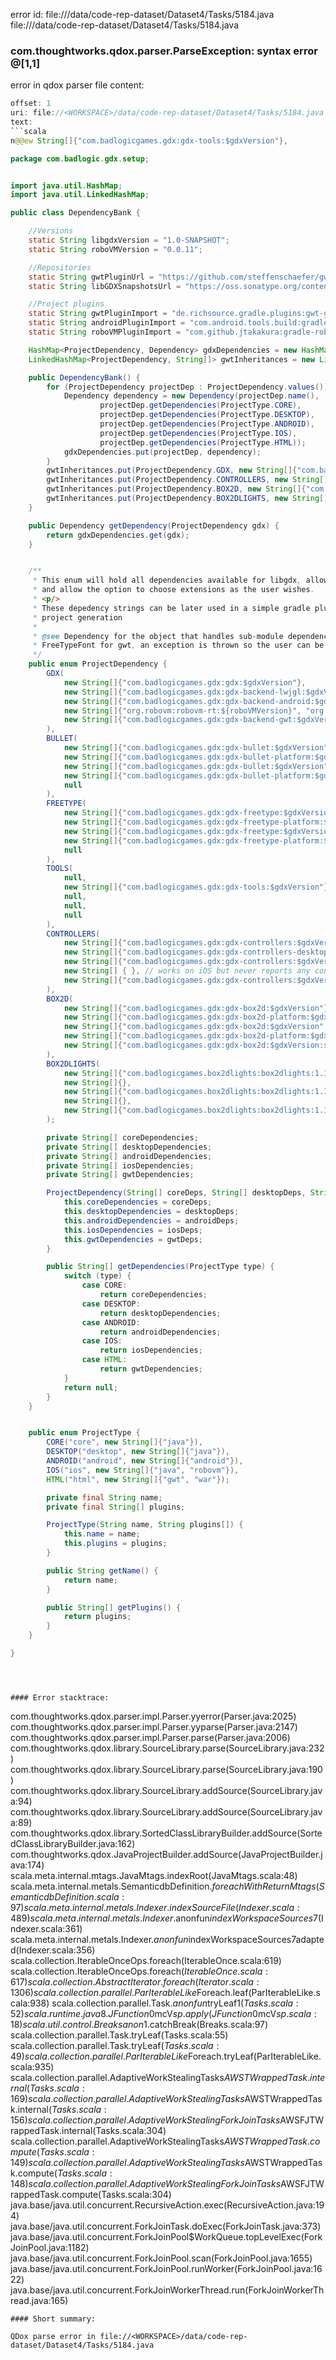 error id: file://<WORKSPACE>/data/code-rep-dataset/Dataset4/Tasks/5184.java
file://<WORKSPACE>/data/code-rep-dataset/Dataset4/Tasks/5184.java
### com.thoughtworks.qdox.parser.ParseException: syntax error @[1,1]

error in qdox parser
file content:
```java
offset: 1
uri: file://<WORKSPACE>/data/code-rep-dataset/Dataset4/Tasks/5184.java
text:
```scala
n@@ew String[]{"com.badlogicgames.gdx:gdx-tools:$gdxVersion"},

package com.badlogic.gdx.setup;


import java.util.HashMap;
import java.util.LinkedHashMap;

public class DependencyBank {

	//Versions
	static String libgdxVersion = "1.0-SNAPSHOT";
	static String roboVMVersion = "0.0.11";

	//Repositories
	static String gwtPluginUrl = "https://github.com/steffenschaefer/gwt-gradle-plugin/raw/maven-repo/";
	static String libGDXSnapshotsUrl = "https://oss.sonatype.org/content/repositories/snapshots/";

	//Project plugins
	static String gwtPluginImport = "de.richsource.gradle.plugins:gwt-gradle-plugin:0.3";
	static String androidPluginImport = "com.android.tools.build:gradle:0.9+";
	static String roboVMPluginImport = "com.github.jtakakura:gradle-robovm-plugin:0.0.7";

	HashMap<ProjectDependency, Dependency> gdxDependencies = new HashMap<ProjectDependency, Dependency>();
	LinkedHashMap<ProjectDependency, String[]> gwtInheritances = new LinkedHashMap<ProjectDependency, String[]>();

	public DependencyBank() {
		for (ProjectDependency projectDep : ProjectDependency.values()) {
			Dependency dependency = new Dependency(projectDep.name(),
					projectDep.getDependencies(ProjectType.CORE),
					projectDep.getDependencies(ProjectType.DESKTOP),
					projectDep.getDependencies(ProjectType.ANDROID),
					projectDep.getDependencies(ProjectType.IOS),
					projectDep.getDependencies(ProjectType.HTML));
			gdxDependencies.put(projectDep, dependency);
		}
		gwtInheritances.put(ProjectDependency.GDX, new String[]{"com.badlogic.gdx.backends.gdx_backends_gwt"});
		gwtInheritances.put(ProjectDependency.CONTROLLERS, new String[]{"com.badlogic.gdx.controllers.controllers-gwt"});
		gwtInheritances.put(ProjectDependency.BOX2D, new String[]{"com.badlogic.gdx.physics.box2d.box2d-gwt"});
		gwtInheritances.put(ProjectDependency.BOX2DLIGHTS, new String[]{"Box2DLights"});
	}

	public Dependency getDependency(ProjectDependency gdx) {
		return gdxDependencies.get(gdx);
	}


	/**
	 * This enum will hold all dependencies available for libgdx, allowing the setup to pick the ones needed by default,
	 * and allow the option to choose extensions as the user wishes.
	 * <p/>
	 * These depedency strings can be later used in a simple gradle plugin to manipulate the users project either after/before
	 * project generation
	 *
	 * @see Dependency for the object that handles sub-module dependencies. If no dependency is found for a sub-module, ie
	 * FreeTypeFont for gwt, an exception is thrown so the user can be notified of incompatability
	 */
	public enum ProjectDependency {
		GDX(
			new String[]{"com.badlogicgames.gdx:gdx:$gdxVersion"},
			new String[]{"com.badlogicgames.gdx:gdx-backend-lwjgl:$gdxVersion", "com.badlogicgames.gdx:gdx-platform:$gdxVersion:natives-desktop"},
			new String[]{"com.badlogicgames.gdx:gdx-backend-android:$gdxVersion", "com.badlogicgames.gdx:gdx-platform:$gdxVersion:natives-x86", "com.badlogicgames.gdx:gdx-platform:$gdxVersion:natives-armeabi", "com.badlogicgames.gdx:gdx-platform:$gdxVersion:natives-armeabi-v7a", "com.badlogicgames.gdx:gdx-platform:$gdxVersion:natives-x86"},
			new String[]{"org.robovm:robovm-rt:${roboVMVersion}", "org.robovm:robovm-cocoatouch:${roboVMVersion}", "com.badlogicgames.gdx:gdx-backend-robovm:$gdxVersion", "com.badlogicgames.gdx:gdx-platform:$gdxVersion:natives-ios"},
			new String[]{"com.badlogicgames.gdx:gdx-backend-gwt:$gdxVersion", "com.badlogicgames.gdx:gdx:$gdxVersion:sources", "com.badlogicgames.gdx:gdx-backend-gwt:$gdxVersion:sources"}
		),
		BULLET(
			new String[]{"com.badlogicgames.gdx:gdx-bullet:$gdxVersion"},
			new String[]{"com.badlogicgames.gdx:gdx-bullet-platform:$gdxVersion:natives-desktop"},
			new String[]{"com.badlogicgames.gdx:gdx-bullet:$gdxVersion", "com.badlogicgames.gdx:gdx-bullet-platform:$gdxVersion:natives-armeabi", "com.badlogicgames.gdx:gdx-bullet-platform:$gdxVersion:natives-armeabi-v7a", "com.badlogicgames.gdx:gdx-bullet-platform:$gdxVersion:natives-x86"},
			new String[]{"com.badlogicgames.gdx:gdx-bullet-platform:$gdxVersion:natives-ios"},
			null
		),
		FREETYPE(
			new String[]{"com.badlogicgames.gdx:gdx-freetype:$gdxVersion"},
			new String[]{"com.badlogicgames.gdx:gdx-freetype-platform:$gdxVersion:natives-desktop"},
			new String[]{"com.badlogicgames.gdx:gdx-freetype:$gdxVersion", "com.badlogicgames.gdx:gdx-freetype-platform:$gdxVersion:natives-armeabi", "com.badlogicgames.gdx:gdx-freetype-platform:$gdxVersion:natives-armeabi-v7a", "com.badlogicgames.gdx:gdx-freetype-platform:$gdxVersion:natives-x86"},
			new String[]{"com.badlogicgames.gdx:gdx-freetype-platform:$gdxVersion:natives-ios"},
			null
		),
		TOOLS(
			null,
			new String[]{"com.badlogicgames.gdx:gdx-tools:$gdxVersion"},
			null,
			null,
			null
		),
		CONTROLLERS(
			new String[]{"com.badlogicgames.gdx:gdx-controllers:$gdxVersion"},
			new String[]{"com.badlogicgames.gdx:gdx-controllers-desktop:$gdxVersion", "com.badlogicgames.gdx:gdx-controllers-platform:$gdxVersion:natives-desktop"},
			new String[]{"com.badlogicgames.gdx:gdx-controllers:$gdxVersion", "com.badlogicgames.gdx:gdx-controllers-android:$gdxVersion"},
			new String[] { }, // works on iOS but never reports any controllers :)
			new String[]{"com.badlogicgames.gdx:gdx-controllers:$gdxVersion:sources", "com.badlogicgames.gdx:gdx-controllers-gwt:$gdxVersion", "com.badlogicgames.gdx:gdx-controllers-gwt:$gdxVersion:sources"}
		),
		BOX2D(
			new String[]{"com.badlogicgames.gdx:gdx-box2d:$gdxVersion"},
			new String[]{"com.badlogicgames.gdx:gdx-box2d-platform:$gdxVersion:natives-desktop"},
			new String[]{"com.badlogicgames.gdx:gdx-box2d:$gdxVersion", "com.badlogicgames.gdx:gdx-box2d-platform:$gdxVersion:natives-armeabi", "com.badlogicgames.gdx:gdx-box2d-platform:$gdxVersion:natives-armeabi-v7a", "com.badlogicgames.gdx:gdx-box2d-platform:$gdxVersion:natives-x86"},
			new String[]{"com.badlogicgames.gdx:gdx-box2d-platform:$gdxVersion:natives-ios"},
			new String[]{"com.badlogicgames.gdx:gdx-box2d:$gdxVersion:sources", "com.badlogicgames.gdx:gdx-box2d-gwt:$gdxVersion:sources"}
		),	
		BOX2DLIGHTS(
			new String[]{"com.badlogicgames.box2dlights:box2dlights:1.1"},
			new String[]{},
			new String[]{"com.badlogicgames.box2dlights:box2dlights:1.1"},
			new String[]{},
			new String[]{"com.badlogicgames.box2dlights:box2dlights:1.1:sources"}
		);

		private String[] coreDependencies;
		private String[] desktopDependencies;
		private String[] androidDependencies;
		private String[] iosDependencies;
		private String[] gwtDependencies;

		ProjectDependency(String[] coreDeps, String[] desktopDeps, String[] androidDeps, String[] iosDeps, String[] gwtDeps) {
			this.coreDependencies = coreDeps;
			this.desktopDependencies = desktopDeps;
			this.androidDependencies = androidDeps;
			this.iosDependencies = iosDeps;
			this.gwtDependencies = gwtDeps;
		}

		public String[] getDependencies(ProjectType type) {
			switch (type) {
				case CORE:
					return coreDependencies;
				case DESKTOP:
					return desktopDependencies;
				case ANDROID:
					return androidDependencies;
				case IOS:
					return iosDependencies;
				case HTML:
					return gwtDependencies;
			}
			return null;
		}
	}


	public enum ProjectType {
		CORE("core", new String[]{"java"}),
		DESKTOP("desktop", new String[]{"java"}),
		ANDROID("android", new String[]{"android"}),
		IOS("ios", new String[]{"java", "robovm"}),
		HTML("html", new String[]{"gwt", "war"});

		private final String name;
		private final String[] plugins;

		ProjectType(String name, String plugins[]) {
			this.name = name;
			this.plugins = plugins;
		}

		public String getName() {
			return name;
		}

		public String[] getPlugins() {
			return plugins;
		}
	}

}
```

```



#### Error stacktrace:

```
com.thoughtworks.qdox.parser.impl.Parser.yyerror(Parser.java:2025)
	com.thoughtworks.qdox.parser.impl.Parser.yyparse(Parser.java:2147)
	com.thoughtworks.qdox.parser.impl.Parser.parse(Parser.java:2006)
	com.thoughtworks.qdox.library.SourceLibrary.parse(SourceLibrary.java:232)
	com.thoughtworks.qdox.library.SourceLibrary.parse(SourceLibrary.java:190)
	com.thoughtworks.qdox.library.SourceLibrary.addSource(SourceLibrary.java:94)
	com.thoughtworks.qdox.library.SourceLibrary.addSource(SourceLibrary.java:89)
	com.thoughtworks.qdox.library.SortedClassLibraryBuilder.addSource(SortedClassLibraryBuilder.java:162)
	com.thoughtworks.qdox.JavaProjectBuilder.addSource(JavaProjectBuilder.java:174)
	scala.meta.internal.mtags.JavaMtags.indexRoot(JavaMtags.scala:48)
	scala.meta.internal.metals.SemanticdbDefinition$.foreachWithReturnMtags(SemanticdbDefinition.scala:97)
	scala.meta.internal.metals.Indexer.indexSourceFile(Indexer.scala:489)
	scala.meta.internal.metals.Indexer.$anonfun$indexWorkspaceSources$7(Indexer.scala:361)
	scala.meta.internal.metals.Indexer.$anonfun$indexWorkspaceSources$7$adapted(Indexer.scala:356)
	scala.collection.IterableOnceOps.foreach(IterableOnce.scala:619)
	scala.collection.IterableOnceOps.foreach$(IterableOnce.scala:617)
	scala.collection.AbstractIterator.foreach(Iterator.scala:1306)
	scala.collection.parallel.ParIterableLike$Foreach.leaf(ParIterableLike.scala:938)
	scala.collection.parallel.Task.$anonfun$tryLeaf$1(Tasks.scala:52)
	scala.runtime.java8.JFunction0$mcV$sp.apply(JFunction0$mcV$sp.scala:18)
	scala.util.control.Breaks$$anon$1.catchBreak(Breaks.scala:97)
	scala.collection.parallel.Task.tryLeaf(Tasks.scala:55)
	scala.collection.parallel.Task.tryLeaf$(Tasks.scala:49)
	scala.collection.parallel.ParIterableLike$Foreach.tryLeaf(ParIterableLike.scala:935)
	scala.collection.parallel.AdaptiveWorkStealingTasks$AWSTWrappedTask.internal(Tasks.scala:169)
	scala.collection.parallel.AdaptiveWorkStealingTasks$AWSTWrappedTask.internal$(Tasks.scala:156)
	scala.collection.parallel.AdaptiveWorkStealingForkJoinTasks$AWSFJTWrappedTask.internal(Tasks.scala:304)
	scala.collection.parallel.AdaptiveWorkStealingTasks$AWSTWrappedTask.compute(Tasks.scala:149)
	scala.collection.parallel.AdaptiveWorkStealingTasks$AWSTWrappedTask.compute$(Tasks.scala:148)
	scala.collection.parallel.AdaptiveWorkStealingForkJoinTasks$AWSFJTWrappedTask.compute(Tasks.scala:304)
	java.base/java.util.concurrent.RecursiveAction.exec(RecursiveAction.java:194)
	java.base/java.util.concurrent.ForkJoinTask.doExec(ForkJoinTask.java:373)
	java.base/java.util.concurrent.ForkJoinPool$WorkQueue.topLevelExec(ForkJoinPool.java:1182)
	java.base/java.util.concurrent.ForkJoinPool.scan(ForkJoinPool.java:1655)
	java.base/java.util.concurrent.ForkJoinPool.runWorker(ForkJoinPool.java:1622)
	java.base/java.util.concurrent.ForkJoinWorkerThread.run(ForkJoinWorkerThread.java:165)
```
#### Short summary: 

QDox parse error in file://<WORKSPACE>/data/code-rep-dataset/Dataset4/Tasks/5184.java